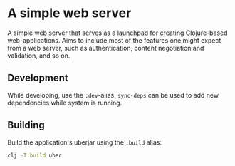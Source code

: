 # A simple web server

A simple web server that serves as a launchpad for creating Clojure-based web-applications. Aims to include most of the features one might expect from a web server, such as authentication, content negotiation and validation, and so on.

## Development

While developing, use the `:dev`-alias.
`sync-deps` can be used to add new dependencies while system is running.

## Building

Build the application's uberjar using the `:build` alias:

```bash
clj -T:build uber
```